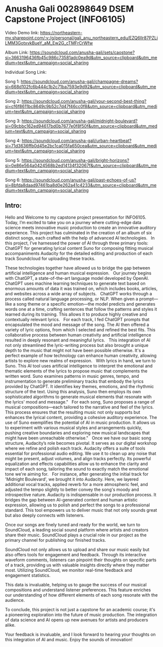 # Anusha Gali 002898649 DSEM Capstone Project (INFO6105)

Video Demo link: https://northeastern-my.sharepoint.com/:v:/g/personal/gali_anu_northeastern_edu/EZQ6Ilr87PZLiLMM3GotxvkBueY_aM_Ew2G_cTMFrCrWfw

Album Link: https://soundcloud.com/anusha-gali/sets/caostone?si=3663196436fb45c986c73581adc0ea9d&utm_source=clipboard&utm_medium=text&utm_campaign=social_sharing

Individual Song Link:

Song 1: https://soundcloud.com/anusha-gali/champagne-dreams?si=668d102fc6b444c1b2c71ba7593e9d92&utm_source=clipboard&utm_medium=text&utm_campaign=social_sharing

Song 2: https://soundcloud.com/anusha-gali/your-second-best-thing?si=cf6f8611bc8649c9b52c7d47f46cc0f8&utm_source=clipboard&utm_medium=text&utm_campaign=social_sharing

Song 3: https://soundcloud.com/anusha-gali/midnight-boulevard?si=09cbbc162ed94617bd0b7677e0f8f50f&utm_source=clipboard&utm_medium=text&utm_campaign=social_sharing

Song 4: https://soundcloud.com/anusha-gali/urban-heartbeat?si=71d3636ffb0d45e2bc1ca015fa650cea&utm_source=clipboard&utm_medium=text&utm_campaign=social_sharing

Song 5: https://soundcloud.com/anusha-gali/bright-horizons?si=0e86e564a0424568b2ed14134f32067f&utm_source=clipboard&utm_medium=text&utm_campaign=social_sharing

Song 6: https://soundcloud.com/anusha-gali/past-echoes-of-us?si=8bfda8daad97461ba8d0e262a41c4233&utm_source=clipboard&utm_medium=text&utm_campaign=social_sharing


## Intro: 
Hello and Welcome to my capstone project presentation for INFO6105. Today, I’m excited to take you on a journey where cutting-edge data science meets innovative music production to create an innovative auditory experience. This project has culminated in the creation of an album of six distinct songs, each crafted with the help of advanced AI technologies.
 
In this project, I’ve harnessed the power of AI through three primary tools: 
ChatGPT for generating lyrical content 
Suno for composing fitting musical accompaniments
Audacity for the detailed editing and production of each track
Soundcloud for uploading these tracks.

These technologies together have allowed us to bridge the gap between artificial intelligence and human musical expression.
 
Our journey begins with ChatGPT, a state-of-the-art language model developed by OpenAI. ChatGPT uses machine learning techniques to generate text based on enormous amounts of data it was trained on, which includes books, articles, and websites across a wide array of subjects.
 
ChatGPT works through a process called natural language processing, or NLP. When given a prompt—like a song theme or a specific emotion—the model predicts and generates words one at a time, crafting sentences that follow the patterns and styles it learned during its training. This allows it to produce highly creative and contextually relevant lyrics.
 
For each track, I fed ChatGPT prompts that encapsulated the mood and message of the song. The AI then offered a variety of lyric options, from which I selected and refined the best fits. This collaborative process between human creativity and artificial intelligence resulted in deeply resonant and meaningful lyrics.
 
This integration of AI not only streamlined the lyric-writing process but also brought a unique depth to the music that might not have been possible otherwise. It's a perfect example of how technology can enhance human creativity, allowing artists to explore new realms of expression.
 
With lyrics in hand, we turn to Suno. This AI tool uses artificial intelligence to interpret the emotional and thematic elements of the lyrics to propose music that complements the written word. Suno examines patterns in music genres, tempo, and instrumentation to generate preliminary tracks that embody the lyrics provided by ChatGPT. It identifies key themes, emotions, and the rhythmic structure of the text. Using this analysis, Suno then employs its own sophisticated algorithms to generate musical elements that resonate with the lyrics' mood and message."
 
For each song, Suno proposes a range of musical compositions—each tailored to the narrative and feel of the lyrics. This process ensures that the resulting music not only supports but enhances the lyrical content, providing a cohesive auditory experience. The use of Suno exemplifies the potential of AI in music production. It allows us to experiment with various musical styles and arrangements quickly, pushing creative boundaries and exploring new musical landscapes that might have been unreachable otherwise."
 
Once we have our basic song structure, Audacity’s role becomes pivotal. It serves as our digital workshop where we refine and polish each track. Audacity offers a suite of tools essential for professional audio editing. We use it to clean up any noise that might be present, adjust volumes, and align tracks perfectly. Its powerful equalization and effects capabilities allow us to enhance the clarity and impact of each song, tailoring the sound to exactly match the emotional tone we're aiming for.
 
For instance, after generating the initial track for 'Midnight Boulevard', we brought it into Audacity. Here, we layered additional vocal tracks, applied reverb for a more atmospheric feel, and adjusted the tempo slightly to better convey the song's moody and introspective nature. Audacity is indispensable in our production process. It bridges the gap between AI-generated content and human artistic expression, allowing us to polish and perfect the songs to a professional standard. This tool empowers us to deliver music that not only sounds great but also deeply connects with listeners.

Once our songs are finely tuned and ready for the world, we turn to SoundCloud, a leading social sound platform where artists and creators share their music. 
SoundCloud plays a crucial role in our project as the primary channel for publishing our finished tracks.

SoundCloud not only allows us to upload and share our music easily but also offers tools for engagement and feedback. Through its interactive waveform comments, listeners can pinpoint their thoughts on specific parts of a track, providing us with valuable insights directly where they matter most.
Utilizing SoundCloud, we monitor real-time feedback and engagement statistics. 

This data is invaluable, helping us to gauge the success of our musical compositions and understand listener preferences. This feature enriches our understanding of how different elements of each song resonate with the audience.

To conclude, this project is not just a capstone for an academic course; it's a pioneering exploration into the future of music production. The integration of data science and AI opens up new avenues for artists and producers alike. 

Your feedback is invaluable, and I look forward to hearing your thoughts on this integration of AI and music. Enjoy the sounds of innovation!
